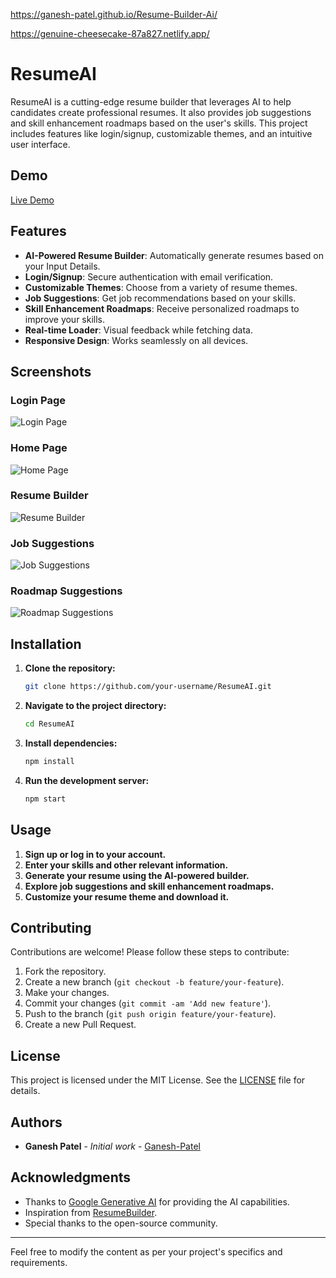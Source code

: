 https://ganesh-patel.github.io/Resume-Builder-Ai/

https://genuine-cheesecake-87a827.netlify.app/
# ResumeAI

ResumeAI is a cutting-edge resume builder that leverages AI to help candidates create professional resumes. It also provides job suggestions and skill enhancement roadmaps based on the user's skills. This project includes features like login/signup, customizable themes, and an intuitive user interface.

## Demo

[Live Demo](https://genuine-cheesecake-87a827.netlify.app/)

## Features

- **AI-Powered Resume Builder**: Automatically generate resumes based on your Input Details.
- **Login/Signup**: Secure authentication with email verification.
- **Customizable Themes**: Choose from a variety of resume themes.
- **Job Suggestions**: Get job recommendations based on your skills.
- **Skill Enhancement Roadmaps**: Receive personalized roadmaps to improve your skills.
- **Real-time Loader**: Visual feedback while fetching data.
- **Responsive Design**: Works seamlessly on all devices.

## Screenshots

### Login Page
![Login Page](https://your-image-link.com/loginpage.png)

### Home Page
![Home Page](https://your-image-link.com/homepage.png)

### Resume Builder
![Resume Builder](https://your-image-link.com/resumebuilder.png)

### Job Suggestions
![Job Suggestions](https://your-image-link.com/jobsuggestions.png)

### Roadmap Suggestions
![Roadmap Suggestions](https://your-image-link.com/roadmapsuggestions.png)

## Installation

1. **Clone the repository:**
    ```sh
    git clone https://github.com/your-username/ResumeAI.git
    ```

2. **Navigate to the project directory:**
    ```sh
    cd ResumeAI
    ```

3. **Install dependencies:**
    ```sh
    npm install
    ```

4. **Run the development server:**
    ```sh
    npm start
    ```

## Usage

1. **Sign up or log in to your account.**
2. **Enter your skills and other relevant information.**
3. **Generate your resume using the AI-powered builder.**
4. **Explore job suggestions and skill enhancement roadmaps.**
5. **Customize your resume theme and download it.**

## Contributing

Contributions are welcome! Please follow these steps to contribute:

1. Fork the repository.
2. Create a new branch (`git checkout -b feature/your-feature`).
3. Make your changes.
4. Commit your changes (`git commit -am 'Add new feature'`).
5. Push to the branch (`git push origin feature/your-feature`).
6. Create a new Pull Request.

## License

This project is licensed under the MIT License. See the [LICENSE](LICENSE) file for details.

## Authors

- **Ganesh Patel** - *Initial work* - [Ganesh-Patel](https://github.com/Ganesh-Patel)

## Acknowledgments

- Thanks to [Google Generative AI](https://ai.google) for providing the AI capabilities.
- Inspiration from [ResumeBuilder](https://example.com).
- Special thanks to the open-source community.

---

Feel free to modify the content as per your project's specifics and requirements.
